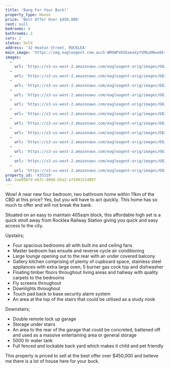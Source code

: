 ```yaml
---
title: 'Bang For Your Buck!'
property_type: House
price: 'Best Offer Over $450,000'
rent: null
bedrooms: 4
bathrooms: 2
cars: 2
status: Sold
address: '32 Heaton Street, ROCKLEA'
main_image: 'https://img.eagleagent.com.au/G-WMXWPV6SEaeaXyYSMka0Bwo8E=/1280x854/smart/https://s3-us-west-2.amazonaws.com/eagleagent-orig/images/6823173/118340231-image-M.jpg'
images:
  -
    url: 'https://s3-us-west-2.amazonaws.com/eagleagent-orig/images/6823184/118340231-image-K.jpg'
  -
    url: 'https://s3-us-west-2.amazonaws.com/eagleagent-orig/images/6823183/118340231-image-J.jpg'
  -
    url: 'https://s3-us-west-2.amazonaws.com/eagleagent-orig/images/6823182/118340231-image-I.jpg'
  -
    url: 'https://s3-us-west-2.amazonaws.com/eagleagent-orig/images/6823181/118340231-image-H.jpg'
  -
    url: 'https://s3-us-west-2.amazonaws.com/eagleagent-orig/images/6823180/118340231-image-G.jpg'
  -
    url: 'https://s3-us-west-2.amazonaws.com/eagleagent-orig/images/6823179/118340231-image-F.jpg'
  -
    url: 'https://s3-us-west-2.amazonaws.com/eagleagent-orig/images/6823178/118340231-image-E.jpg'
  -
    url: 'https://s3-us-west-2.amazonaws.com/eagleagent-orig/images/6823177/118340231-image-D.jpg'
  -
    url: 'https://s3-us-west-2.amazonaws.com/eagleagent-orig/images/6823176/118340231-image-C.jpg'
  -
    url: 'https://s3-us-west-2.amazonaws.com/eagleagent-orig/images/6823175/118340231-image-B.jpg'
  -
    url: 'https://s3-us-west-2.amazonaws.com/eagleagent-orig/images/6823174/118340231-image-A.jpg'
  -
    url: 'https://s3-us-west-2.amazonaws.com/eagleagent-orig/images/6823173/118340231-image-M.jpg'
property_id: '435319'
id: 2ae8987d-eb7c-499d-b5a2-a7340151d897
---
```

Wow! A near new four bedroom, two bathroom home within 11km of the CBD at this price? Yes, but you will have to act quickly. This home has so much to offer and will not break the bank.

Situated on an easy to maintain 405sqm block, this affordable high set is a quick stroll away from Rocklea Railway Station giving you quick and easy access to the city.

Upstairs;
*  Four spacious bedrooms all with built ins and ceiling fans
*  Master bedroom has ensuite and reverse cycle air conditioning
*  Large lounge opening out to the rear with an under covered balcony
*  Gallery kitchen comprising of plenty of cupboard space, stainless steel appliances with extra large oven, 5 burner gas cook top and dishwasher
*  Floating timber floors throughout living areas and hallway with quality carpets to the bedrooms
*  Fly screens throughout
*  Downlights throughout
*  Touch pad back to base security alarm system
*  An area at the top of the stairs that could be utilised as a study nook

Downstairs;
*  Double remote lock up garage
*  Storage under stairs
*  An area to the rear of the garage that could be concreted, battened off and used as a massive entertaining area or general storage
*  5000 ltr water tank
*  Full fenced and lockable back yard which makes it child and pet friendly

This property is priced to sell at the best offer over $450,000 and believe me there is a lot of house here for your buck.